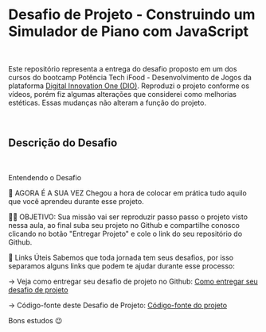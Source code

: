 # Desafio de Projeto - Construindo um Simulador de Piano com JavaScript
<br />

Este repositório representa a entrega do desafio proposto em um dos cursos do bootcamp Potência Tech iFood - Desenvolvimento de Jogos da plataforma [Digital Innovation One (DIO)](www.dio.me). Reproduzi o projeto conforme os vídeos, porém fiz algumas alterações que considerei como melhorias estéticas. Essas mudanças não alteram a função do projeto.

<br />

## Descrição do Desafio

<br />

Entendendo o Desafio
 
🎯 AGORA É A SUA VEZ
Chegou a hora de colocar em prática tudo aquilo que você aprendeu durante esse projeto.

👨‍💻 OBJETIVO:
Sua missão vai ser reproduzir passo passo o projeto visto nessa aula, ao final
suba seu projeto no Github e compartilhe conosco clicando no botão "Entregar Projeto" e cole o link do seu repositório do Github.

🔗 Links Úteis
Sabemos que toda jornada tem seus desafios, por isso separamos alguns links que podem te ajudar durante esse processo:

-> Veja como entregar seu desafio de projeto no Github: [Como entregar seu desafio de projeto](https://web.dio.me/course/como-entregar-seu-desafio-de-projeto/learning/488fc49a-0738-4e9d-bf87-ea22d2591fde?back=/track/potencia-tech-angular-developer-powered-ifood&tab=undefined&moduleId=undefined)

-> Código-fonte deste Desafio de Projeto: [Código-fonte do projeto](https://github.com/felipeAguiarCode/js-music-keyboard-virtual)

 
 
Bons estudos 😉